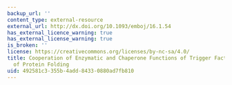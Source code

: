```yaml
---
backup_url: ''
content_type: external-resource
external_url: http://dx.doi.org/10.1093/emboj/16.1.54
has_external_licence_warning: true
has_external_license_warning: true
is_broken: ''
license: https://creativecommons.org/licenses/by-nc-sa/4.0/
title: Cooperation of Enzymatic and Chaperone Functions of Trigger Factor in the Catalysis
  of Protein Folding
uid: 492581c3-355b-4add-8433-0880ad7fb810
---
```

